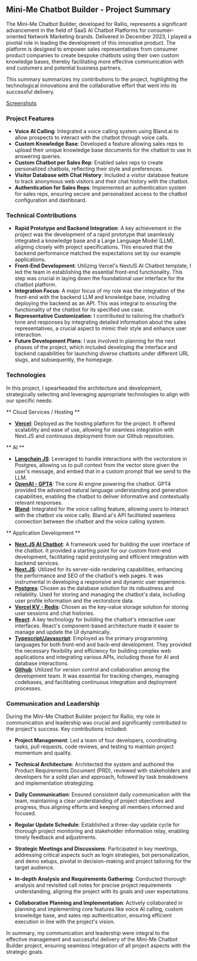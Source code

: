 ## Mini-Me Chatbot Builder - Project Summary

The Mini-Me Chatbot Builder, developed for Rallio, represents a significant advancement in the field of SaaS AI Chatbot Platforms for consumer-oriented Network Marketing brands. Delivered in December 2023, I played a pivotal role in leading the development of this innovative product. The platform is designed to empower sales representatives from consumer product companies to create bespoke chatbots using their own custom knowledge bases, thereby facilitating more effective communication with end customers and potential business partners.

This summary summarizes my contributions to the project, highlighting the technological innovations and the collaborative effort that went into its successful delivery.

[Screenshots](https://photos.app.goo.gl/ZBnvkbnSHXc9Bsr67)

### Project Features
- **Voice AI Calling**: Integrated a voice calling system using Bland.ai to allow prospects to interact with the chatbot through voice calls.
- **Custom Knowledge Base**: Developed a feature allowing sales reps to upload their unique knowledge base documents for the chatbot to use in answering queries.
- **Custom Chatbot per Sales Rep**: Enabled sales reps to create personalized chatbots, reflecting their style and preferences.
- **Visitor Database with Chat History**: Included a visitor database feature to track anonymous web visitors and their chat history with the chatbot.
- **Authentication for Sales Reps**: Implemented an authentication system for sales reps, ensuring secure and personalized access to the chatbot configuration and dashboard.

### Technical Contributions
- **Rapid Prototype and Backend Integration**: A key achievement in the project was the development of a rapid prototype that seamlessly integrated a knowledge base and a Large Language Model (LLM), aligning closely with project specifications. This ensured that the backend performance matched the expectations set by our example applications.
- **Front-End Development**: Utilizing Vercel's NextJS AI Chatbot template, I led the team in establishing the essential front-end functionality. This step was crucial in laying down the foundational user interface for the chatbot platform.
- **Integration Focus**: A major focus of my role was the integration of the front-end with the backend LLM and knowledge base, including deploying the backend as an API. This was integral to ensuring the functionality of the chatbot for its specified use case.
- **Representative Customization**: I contributed to tailoring the chatbot’s tone and responses by integrating detailed information about the sales representatives, a crucial aspect to mimic their style and enhance user interaction.
- **Future Development Plans**: I was involved in planning for the next phases of the project, which included developing the interface and backend capabilities for launching diverse chatbots under different URL slugs, and subsequently, the homepage.

### Technologies

In this project, I spearheaded the architecture and development, strategically selecting and leveraging appropriate technologies to align with our specific needs:

** Cloud Services / Hosting **
- **[Vercel](https://vercel.com/)**: Deployed as the hosting platform for the project. It offered scalability and ease of use, allowing for seamless integration with Next.JS and continuous deployment from our Github repositories.

** AI **
- **[Langchain JS](https://js.langchain.com/)**: Leveraged to handle interactions with the vectorstore in Postgres, allowing us to pull context from the vector store given the user's message, and embed that in a custom prompt that we send to the LLM.
- **[OpenAI - GPT4](https://openai.com/)**: The core AI engine powering the chatbot. GPT4 provided the advanced natural language understanding and generation capabilities, enabling the chatbot to deliver informative and contextually relevant responses.
- **[Bland](https://www.bland.ai/)**: Integrated for the voice calling feature, allowing users to interact with the chatbot via voice calls. Bland.ai's API facilitated seamless connection between the chatbot and the voice calling system.

** Application Development **
- **[Next.JS AI Chatbot](https://vercel.com/templates/next.js/nextjs-ai-chatbot)**: A framework used for building the user interface of the chatbot. It provided a starting point for our custom front-end development, facilitating rapid prototyping and efficient integration with backend services.
- **[Next.JS](https://vercel.com/solutions/nextjs)**: Utilized for its server-side rendering capabilities, enhancing the performance and SEO of the chatbot's web pages. It was instrumental in developing a responsive and dynamic user experience.
- **[Postgres](https://www.postgresql.org/)**: Chosen as the database solution for its robustness and reliability. Used for storing and managing the chatbot's data, including user profile information and the vectorstore data.
- **[Vercel KV - Redis](https://vercel.com/docs/storage/vercel-kv)**: Chosen as the key-value storage solution for storing user sessions and chat histories.
- **[React](https://react.dev/)**: A key technology for building the chatbot's interactive user interfaces. React's component-based architecture made it easier to manage and update the UI dynamically.
- **[Typescript/Javascript](https://www.typescriptlang.org/)**: Employed as the primary programming languages for both front-end and back-end development. They provided the necessary flexibility and efficiency for building complex web applications and integrating various APIs, including those for AI and database interactions.
- **[Github](https://github.com/)**: Utilized for version control and collaboration among the development team. It was essential for tracking changes, managing codebases, and facilitating continuous integration and deployment processes.

### Communication and Leadership
During the Mini-Me Chatbot Builder project for Rallio, my role in communication and leadership was crucial and significantly contributed to the project's success. Key contributions included:

- **Project Management**: Led a team of four developers, coordinating tasks, pull requests, code reviews, and testing to maintain project momentum and quality.
  
- **Technical Architecture**: Architected the system and authored the Product Requirements Document (PRD), reviewed with stakeholders and developers for a solid plan and approach, followed by task breakdowns and implementation strategizing.
  
- **Daily Communication**: Ensured consistent daily communication with the team, maintaining a clear understanding of project objectives and progress, thus aligning efforts and keeping all members informed and focused.
  
- **Regular Update Schedule**: Established a three-day update cycle for thorough project monitoring and stakeholder information relay, enabling timely feedback and adjustments.
  
- **Strategic Meetings and Discussions**: Participated in key meetings, addressing critical aspects such as login strategies, bot personalization, and demo setups, pivotal in decision-making and project tailoring for the target audience.
  
- **In-depth Analysis and Requirements Gathering**: Conducted thorough analysis and revisited call notes for precise project requirements understanding, aligning the project with its goals and user expectations.
  
- **Collaborative Planning and Implementation**: Actively collaborated in planning and implementing core features like voice AI calling, custom knowledge base, and sales rep authentication, ensuring efficient execution in line with the project's vision.

In summary, my communication and leadership were integral to the effective management and successful delivery of the Mini-Me Chatbot Builder project, ensuring seamless integration of all project aspects with the strategic goals.